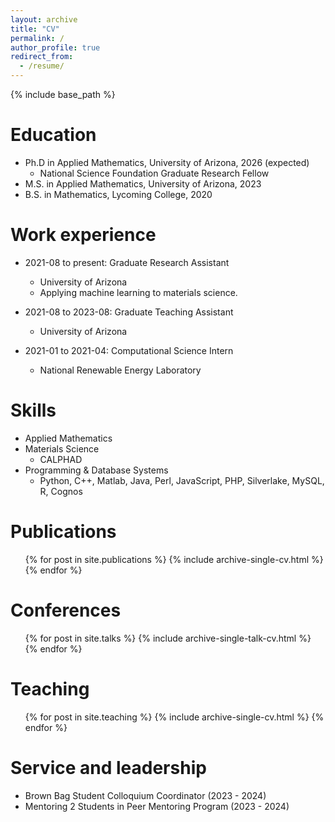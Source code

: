 ```yaml
---
layout: archive
title: "CV"
permalink: /
author_profile: true
redirect_from:
  - /resume/
---
```


{% include base_path %}

Education
======
* Ph.D in Applied Mathematics, University of Arizona, 2026 (expected)
    * National Science Foundation Graduate Research Fellow
* M.S. in Applied Mathematics, University of Arizona, 2023
* B.S. in Mathematics, Lycoming College, 2020

Work experience
======
* 2021-08 to present: Graduate Research Assistant
  * University of Arizona
  * Applying machine learning to materials science. 

* 2021-08 to 2023-08: Graduate Teaching Assistant
  * University of Arizona

* 2021-01 to 2021-04: Computational Science Intern
  * National Renewable Energy Laboratory

  
Skills
======
* Applied Mathematics
* Materials Science
  * CALPHAD 
* Programming & Database Systems
  * Python, C++, Matlab, Java, Perl, JavaScript, PHP, Silverlake, MySQL, R, Cognos

Publications
======
  <ul>{% for post in site.publications %}
    {% include archive-single-cv.html %}
  {% endfor %}</ul>
  
Conferences
======
  <ul>{% for post in site.talks %}
    {% include archive-single-talk-cv.html %}
  {% endfor %}</ul>
  
Teaching
======
  <ul>{% for post in site.teaching %}
    {% include archive-single-cv.html %}
  {% endfor %}</ul>
  
Service and leadership
======
* Brown Bag Student Colloquium Coordinator (2023 - 2024)
* Mentoring 2 Students in Peer Mentoring Program (2023 - 2024)
